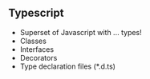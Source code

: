 ## Typescript

- Superset of Javascript with ... types!
- Classes
- Interfaces
- Decorators
- Type declaration files (*.d.ts)
